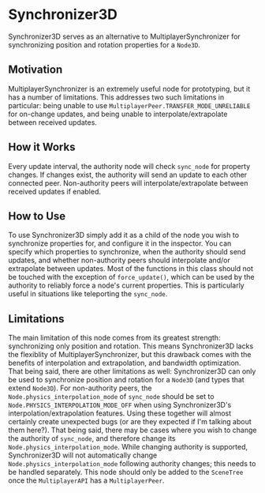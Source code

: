 # Synchronizer3D

Synchronizer3D serves as an alternative to MultiplayerSynchronizer for synchronizing position and rotation properties for a `Node3D`.

## Motivation
MultiplayerSynchronizer is an extremely useful node for prototyping, but it has a number of limitations. This addresses two such limitations in particular: being unable to use `MultiplayerPeer.TRANSFER_MODE_UNRELIABLE` for on-change updates, and being unable to interpolate/extrapolate between received updates.

## How it Works
Every update interval, the authority node will check `sync_node` for property changes. If changes exist, the authority will send an update to each other connected peer. Non-authority peers will interpolate/extrapolate between received updates if enabled.

## How to Use
To use Synchronizer3D simply add it as a child of the node you wish to synchronize properties for, and configure it in the inspector. You can specify which properties to synchronize, when the authority should send updates, and whether non-authority peers should interpolate and/or extrapolate between updates. Most of the functions in this class should not be touched with the exception of `force_update()`, which can be used by the authority to reliably force a node's current properties. This is particularly useful in situations like teleporting the `sync_node`.

## Limitations
The main limitation of this node comes from its greatest strength: synchronizing only position and rotation. This means Synchronizer3D lacks the flexiblity of MultiplayerSynchronizer, but this drawback comes with the benefits of interpolation and extrapolation, and bandwidth optimization. That being said, there are other limitations as well:
Synchronizer3D can only be used to synchronize position and rotation for a `Node3D` (and types that extend `Node3D`).
For non-authority peers, the `Node.physics_interpolation_mode` of `sync_node` should be set to `Node.PHYSICS_INTERPOLATION_MODE_OFF` when using Synchronizer3D's interpolation/extrapolation features. Using these together will almost certainly create unexpected bugs (or are they expected if I'm talking about them here?). That being said, there may be cases where you wish to change the authority of `sync_node`, and therefore change its `Node.physics_interpolation_mode`. While changing authority is supported, Synchronizer3D will not automatically change `Node.physics_interpolation_mode` following authority changes; this needs to be handled separately.
This node should only be added to the `SceneTree` once the `MultiplayerAPI` has a `MultiplayerPeer`.
